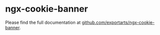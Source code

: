 # ngx-cookie-banner

Please find the full documentation at [github.com/exportarts/ngx-cookie-banner](https://github.com/exportarts/ngx-cookie-banner).
